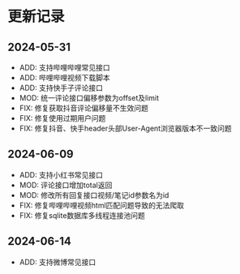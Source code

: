 # 更新记录

## 2024-05-31

- ADD: 支持哔哩哔哩常见接口
- ADD: 哔哩哔哩视频下载脚本
- ADD: 支持快手子评论接口
- MOD: 统一评论接口偏移参数为offset及limit
- FIX: 修复获取抖音评论偏移量不生效问题
- FIX: 修复使用过期用户问题
- FIX: 修复抖音、快手header头部User-Agent浏览器版本不一致问题

## 2024-06-09

- ADD: 支持小红书常见接口
- MOD: 评论接口增加total返回
- MOD: 修改所有回复接口视频/笔记id参数名为id
- FIX: 修复哔哩哔哩视频html匹配问题导致的无法爬取
- FIX: 修复sqlite数据库多线程连接池问题

## 2024-06-14

- ADD: 支持微博常见接口
